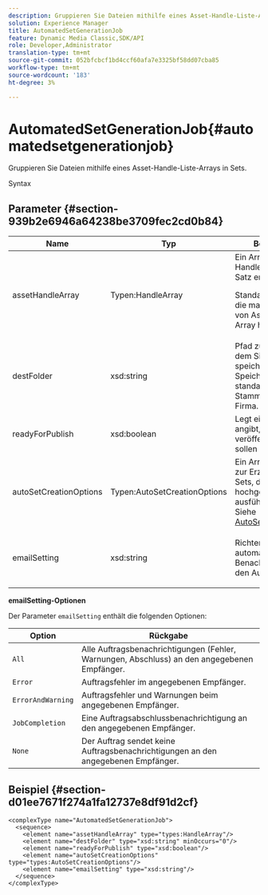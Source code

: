```yaml
---
description: Gruppieren Sie Dateien mithilfe eines Asset-Handle-Liste-Arrays in Sets.
solution: Experience Manager
title: AutomatedSetGenerationJob
feature: Dynamic Media Classic,SDK/API
role: Developer,Administrator
translation-type: tm+mt
source-git-commit: 052bfcbcf1bd4ccf60afa7e3325bf58dd07cba85
workflow-type: tm+mt
source-wordcount: '183'
ht-degree: 3%

---
```



# AutomatedSetGenerationJob{#automatedsetgenerationjob}

Gruppieren Sie Dateien mithilfe eines Asset-Handle-Liste-Arrays in Sets.

Syntax

## Parameter {#section-939b2e6946a64238be3709fec2cd0b84}

<table id="table_0E031B2014B646BDA2A94D7E0B55DD5B"> 
 <thead> 
  <tr> 
   <th colname="col1" class="entry"> Name </th> 
   <th colname="col2" class="entry"> Typ </th> 
   <th colname="col3" class="entry"> Beschreibung </th> 
  </tr> 
 </thead>
 <tbody> 
  <tr> 
   <td colname="col1"> <span class="codeph"> <span class="varname"> assetHandleArray</span> </span> </td> 
   <td colname="col2"> <span class="codeph"> Typen:HandleArray</span> </td> 
   <td colname="col3">Ein Array von Asset-Handles, mit denen der Satz erstellt wird. <p>Standardmäßig ist 1000 die maximale Anzahl von Assets, die Sie im Array haben können. </p></td> 
  </tr> 
  <tr> 
   <td colname="col1"> <span class="codeph"> <span class="varname"> destFolder</span> </span> </td> 
   <td colname="col2"> <span class="codeph"> xsd:string</span> </td> 
   <td colname="col3"> Pfad zu dem Ordner, in dem Sie die Sets speichern möchten. Speichert standardmäßig im Stammordner der Firma. </td> 
  </tr> 
  <tr> 
   <td colname="col1"> <span class="codeph"> <span class="varname"> readyForPublish</span> </span> </td> 
   <td colname="col2"> <span class="codeph"> xsd:boolean</span> </td> 
   <td colname="col3"> Legt ein Flag fest, das angibt, ob die Assets veröffentlicht werden sollen oder nicht. </td> 
  </tr> 
  <tr> 
   <td colname="col1"> <span class="codeph"> <span class="varname"> autoSetCreationOptions</span> </span> </td> 
   <td colname="col2"> <span class="codeph"> Typen:AutoSetCreationOptions</span> </td> 
   <td colname="col3">Ein Array mit Skripten zur Erzeugung von Sets, die Sie mit den hochgeladenen Dateien ausführen können. Siehe <a href="../../types/c-data-types/r-auto-set-creation-options.md#reference-58b42b39e53345aeb87cd1adc864e7ff" format="dita" scope="local"> AutoSetCreationOptions</a></td> 
  </tr> 
  <tr> 
   <td colname="col1"> <span class="codeph"> <span class="varname"> emailSetting</span> </span> </td> 
   <td colname="col2"> <span class="codeph"> xsd:string</span> </td> 
   <td colname="col3"> <p>Richten Sie eine automatische E-Mail-Benachrichtigung für den Auftrag ein. </p> </td> 
  </tr> 
 </tbody> 
</table>

**emailSetting-Optionen**

Der Parameter `emailSetting` enthält die folgenden Optionen:

| Option | Rückgabe |
|---|---|
| `All` | Alle Auftragsbenachrichtigungen (Fehler, Warnungen, Abschluss) an den angegebenen Empfänger. |
| `Error` | Auftragsfehler im angegebenen Empfänger. |
| `ErrorAndWarning` | Auftragsfehler und Warnungen beim angegebenen Empfänger. |
| `JobCompletion` | Eine Auftragsabschlussbenachrichtigung an den angegebenen Empfänger. |
| `None` | Der Auftrag sendet keine Auftragsbenachrichtigungen an den angegebenen Empfänger. |

## Beispiel {#section-d01ee7671f274a1fa12737e8df91d2cf}

```
<complexType name="AutomatedSetGenerationJob">
  <sequence>
    <element name="assetHandleArray" type="types:HandleArray"/>
    <element name="destFolder" type="xsd:string" minOccurs="0"/>
    <element name="readyForPublish" type="xsd:boolean"/>
    <element name="autoSetCreationOptions" type="types:AutoSetCreationOptions"/>
    <element name="emailSetting" type="xsd:string"/>
  </sequence>
</complexType>
```

